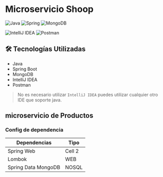 # Microservicio Shoop
![Java](https://img.shields.io/badge/java-%23ED8B00.svg?style=for-the-badge&logo=openjdk&logoColor=white)
![Spring](https://img.shields.io/badge/spring-%236DB33F.svg?style=for-the-badge&logo=spring&logoColor=white)
![MongoDB](https://img.shields.io/badge/MongoDB-%234ea94b.svg?style=for-the-badge&logo=mongodb&logoColor=white)

![IntelliJ IDEA](https://img.shields.io/badge/IntelliJIDEA-000000.svg?style=for-the-badge&logo=intellij-idea&logoColor=white)
![Postman](https://img.shields.io/badge/Postman-FF6C37?style=for-the-badge&logo=postman&logoColor=white)

## 🛠 Tecnologías Utilizadas
- Java
- Spring Boot
- MongoDB
- IntelliJ IDEA
- Postman

> No es necesario utilizar `IntelliJ IDEA` puedes utilizar cualquier otro IDE que soporte java.

## microservicio de **Productos**

### Config de dependencia 

| Dependencias | Tipo |
|----------|----------|
| Spring Web | Cell 2   |
| Lombok | WEB |
| Spring Data MongoDB | NOSQL |


<!--
https://start.spring.io/#!type=maven-project&language=java&platformVersion=3.2.4&packaging=jar&jvmVersion=17&groupId=com.monnsmonsh&artifactId=product-microservice&name=product-microservice&description=Product%20Service&packageName=com.monnsmonsh.product-microservice&dependencies=lombok,web,data-mongodb
-->
